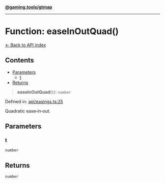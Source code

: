 [**@gaming.tools/gtmap**](README.md)

***

# Function: easeInOutQuad()

[← Back to API index](./README.md)

## Contents

- [Parameters](#parameters)
  - [t](#t)
- [Returns](#returns)

> **easeInOutQuad**(`t`): `number`

Defined in: [api/easings.ts:25](https://github.com/gamingtools/gt-map/blob/02ad961dd733041f2c6c39034ee7c302a553f45a/packages/gtmap/src/api/easings.ts#L25)

Quadratic ease‑in‑out.

## Parameters

### t

`number`

## Returns

`number`
